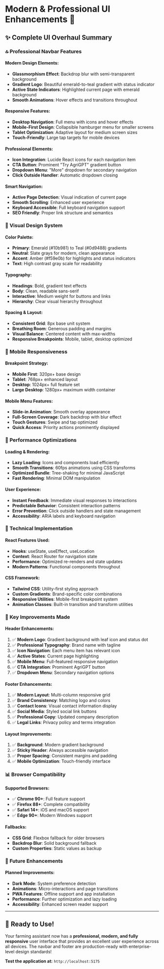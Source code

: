# Modern & Professional UI Enhancements 🎨

## ✨ **Complete UI Overhaul Summary**

### 🔝 **Professional Navbar Features**

#### **Modern Design Elements:**

- **Glassmorphism Effect**: Backdrop blur with semi-transparent background
- **Gradient Logo**: Beautiful emerald-to-teal gradient with status indicator
- **Active State Indicators**: Highlighted current page with emerald background
- **Smooth Animations**: Hover effects and transitions throughout

#### **Responsive Features:**

- **Desktop Navigation**: Full menu with icons and hover effects
- **Mobile-First Design**: Collapsible hamburger menu for smaller screens
- **Tablet Optimization**: Adaptive layout for medium screen sizes
- **Touch-Friendly**: Large tap targets for mobile devices

#### **Professional Elements:**

- **Icon Integration**: Lucide React icons for each navigation item
- **CTA Button**: Prominent "Try AgriGPT" gradient button
- **Dropdown Menu**: "More" dropdown for secondary navigation
- **Click Outside Handler**: Automatic dropdown closing

#### **Smart Navigation:**

- **Active Page Detection**: Visual indication of current page
- **Smooth Scrolling**: Enhanced user experience
- **Keyboard Accessible**: Full keyboard navigation support
- **SEO Friendly**: Proper link structure and semantics

### 🎨 **Visual Design System**

#### **Color Palette:**

- **Primary**: Emerald (#10b981) to Teal (#0d9488) gradients
- **Neutral**: Slate grays for modern, clean appearance
- **Accent**: Amber (#f59e0b) for highlights and status indicators
- **Text**: High contrast gray scale for readability

#### **Typography:**

- **Headings**: Bold, gradient text effects
- **Body**: Clean, readable sans-serif
- **Interactive**: Medium weight for buttons and links
- **Hierarchy**: Clear visual hierarchy throughout

#### **Spacing & Layout:**

- **Consistent Grid**: 8px base unit system
- **Breathing Room**: Generous padding and margins
- **Visual Balance**: Centered content with max-widths
- **Responsive Breakpoints**: Mobile, tablet, desktop optimized

### 📱 **Mobile Responsiveness**

#### **Breakpoint Strategy:**

- **Mobile First**: 320px+ base design
- **Tablet**: 768px+ enhanced layout
- **Desktop**: 1024px+ full feature set
- **Large Desktop**: 1280px+ maximum width container

#### **Mobile Menu Features:**

- **Slide-in Animation**: Smooth overlay appearance
- **Full-Screen Coverage**: Dark backdrop with blur effect
- **Touch Gestures**: Swipe and tap optimized
- **Quick Access**: Priority actions prominently displayed

### 🚀 **Performance Optimizations**

#### **Loading & Rendering:**

- **Lazy Loading**: Icons and components load efficiently
- **Smooth Transitions**: 60fps animations using CSS transforms
- **Optimized Bundle**: Tree-shaking for minimal JavaScript
- **Fast Rendering**: Minimal DOM manipulation

#### **User Experience:**

- **Instant Feedback**: Immediate visual responses to interactions
- **Predictable Behavior**: Consistent interaction patterns
- **Error Prevention**: Click outside handlers and state management
- **Accessibility**: ARIA labels and keyboard navigation

### 🔧 **Technical Implementation**

#### **React Features Used:**

- **Hooks**: useState, useEffect, useLocation
- **Context**: React Router for navigation state
- **Performance**: Optimized re-renders and state updates
- **Modern Patterns**: Functional components throughout

#### **CSS Framework:**

- **Tailwind CSS**: Utility-first styling approach
- **Custom Gradients**: Brand-specific color combinations
- **Responsive Utilities**: Mobile-first breakpoint system
- **Animation Classes**: Built-in transition and transform utilities

### 🎯 **Key Improvements Made**

#### **Header Enhancements:**

1. ✅ **Modern Logo**: Gradient background with leaf icon and status dot
2. ✅ **Professional Typography**: Brand name with tagline
3. ✅ **Icon Navigation**: Each menu item has relevant icon
4. ✅ **Active States**: Current page highlighting
5. ✅ **Mobile Menu**: Full-featured responsive navigation
6. ✅ **CTA Integration**: Prominent AgriGPT button
7. ✅ **Dropdown Menu**: Secondary navigation options

#### **Footer Enhancements:**

1. ✅ **Modern Layout**: Multi-column responsive grid
2. ✅ **Brand Consistency**: Matching logo and colors
3. ✅ **Contact Icons**: Visual contact information display
4. ✅ **Social Media**: Styled social link buttons
5. ✅ **Professional Copy**: Updated company description
6. ✅ **Legal Links**: Privacy policy and terms integration

#### **Layout Improvements:**

1. ✅ **Background**: Modern gradient background
2. ✅ **Sticky Header**: Always accessible navigation
3. ✅ **Proper Spacing**: Consistent margins and padding
4. ✅ **Mobile Optimization**: Touch-friendly interface

### 📊 **Browser Compatibility**

#### **Supported Browsers:**

- ✅ **Chrome 90+**: Full feature support
- ✅ **Firefox 88+**: Complete compatibility
- ✅ **Safari 14+**: iOS and macOS support
- ✅ **Edge 90+**: Modern Windows support

#### **Fallbacks:**

- **CSS Grid**: Flexbox fallback for older browsers
- **Backdrop Blur**: Solid background fallback
- **Custom Properties**: Static values as backup

### 🔮 **Future Enhancements**

#### **Planned Improvements:**

- **Dark Mode**: System preference detection
- **Animations**: Micro-interactions and page transitions
- **PWA Features**: Offline support and app installation
- **Performance**: Further optimization and lazy loading
- **Accessibility**: Enhanced screen reader support

---

## 🚀 **Ready to Use!**

Your farming assistant now has a **professional, modern, and fully responsive** user interface that provides an excellent user experience across all devices. The navbar and footer are production-ready with enterprise-level design standards!

**Test the application at:** `http://localhost:5175`
